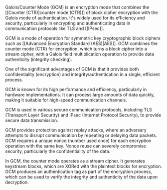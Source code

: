 Galois/Counter Mode (GCM) is an encryption mode that combines the [[Counter (CTR)|counter mode (CTR)]] of block cipher encryption with the Galois mode of authentication. It's widely used for its efficiency and security, particularly in encrypting and authenticating data in communication protocols like TLS and [[IPsec]]. 

GCM is a mode of operation for symmetric key cryptographic block ciphers such as [[Advanced Encryption Standard (AES)|AES]]. GCM combines the counter mode (CTR) for encryption, which turns a block cipher into a stream cipher, with a Galois field multiplication operation to provide data authenticity (integrity checking).

One of the significant advantages of GCM is that it provides both confidentiality (encryption) and integrity/authentication in a single, efficient process.

GCM is known for its high performance and efficiency, particularly in hardware implementations. It can process large amounts of data quickly, making it suitable for high-speed communication channels.

GCM is used in various secure communication protocols, including TLS (Transport Layer Security) and IPsec (Internet Protocol Security), to provide secure data transmission.

GCM provides protection against replay attacks, where an adversary attempts to disrupt communication by repeating or delaying data packets. GCM requires a unique nonce (number used once) for each encryption operation with the same key. Nonce reuse can severely compromise security, particularly the confidentiality of the data.

In GCM, the counter mode operates as a stream cipher. It generates keystream blocks, which are XORed with the plaintext blocks for encryption. GCM produces an authentication tag as part of the encryption process, which can be used to verify the integrity and authenticity of the data upon decryption.


